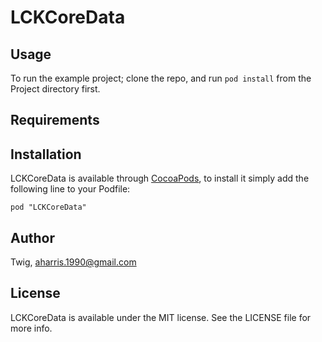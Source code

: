 # LCKCoreData

## Usage

To run the example project; clone the repo, and run `pod install` from the Project directory first.

## Requirements

## Installation

LCKCoreData is available through [CocoaPods](http://cocoapods.org), to install
it simply add the following line to your Podfile:

    pod "LCKCoreData"

## Author

Twig, aharris.1990@gmail.com

## License

LCKCoreData is available under the MIT license. See the LICENSE file for more info.

